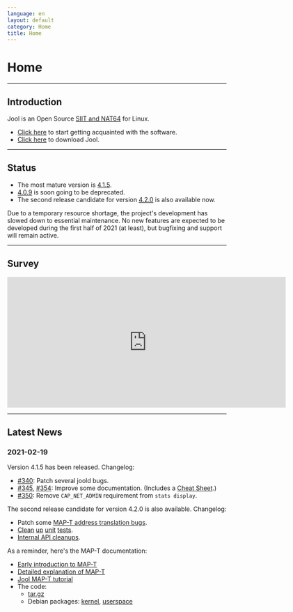 ```yaml
---
language: en
layout: default
category: Home
title: Home
---
```


# Home

-------------------

## Introduction

Jool is an Open Source [SIIT and NAT64](intro-xlat.html) for Linux.

* [Click here](documentation.html) to start getting acquainted with the software.
* [Click here](download.html) to download Jool.

-------------------

## Status

- The most mature version is [4.1.5](download.html#41x).
- [4.0.9](download.html#40x) is soon going to be deprecated.
- The second release candidate for version [4.2.0](download.html#42x) is also available now.

Due to a temporary resource shortage, the project's development has slowed down to essential maintenance. No new features are expected to be developed during the first half of 2021 (at least), but bugfixing and support will remain active.

-------------------

## Survey

<iframe src="https://docs.google.com/forms/d/e/1FAIpQLSe_9_wBttFGd9aJ7lKXiJvIN7wWZm_C6yy3gU0Ttepha275nQ/viewform?embedded=true" width="640" height="300" frameborder="0" marginheight="0" marginwidth="0">Loading…</iframe>

-------------------

## Latest News

### 2021-02-19

Version 4.1.5 has been released. Changelog:

- [#340](https://github.com/NICMx/Jool/issues/340): Patch several joold bugs.
- [#345](https://github.com/NICMx/Jool/issues/345), [#354](https://github.com/NICMx/Jool/issues/354): Improve some documentation. (Includes a [Cheat Sheet](cheat-sheet.html).)
- [#350](https://github.com/NICMx/Jool/issues/350): Remove `CAP_NET_ADMIN` requirement from `stats display`.

The second release candidate for version 4.2.0 is also available. Changelog:

- Patch some [MAP-T address translation bugs](https://github.com/NICMx/Jool/commit/5f19e8a7efcbb4e9df708405c0b4e77d1bbbaec3).
- [Clean](https://github.com/NICMx/Jool/commit/5a46e74e5e1dd03fb62aaa13fac38c5ac1446de7) [up](https://github.com/NICMx/Jool/commit/b7e8ea876a6d155f4d59fe0b0645efadadbf2f08) [unit](https://github.com/NICMx/Jool/commit/6c06470e9bb04c2ce3ea92053d847d674838064d) [tests](https://github.com/NICMx/Jool/commit/76929f81ed720635066223c2b99d165c7cd01d1a).
- [Internal API cleanups](https://github.com/NICMx/Jool/commit/41e3ca69459ae2ab461fdf2c106d1e9bf47d51ff).

As a reminder, here's the MAP-T documentation:

- [Early introduction to MAP-T](intro-xlat.html#map-t)
- [Detailed explanation of MAP-T](map-t.html)
- [Jool MAP-T tutorial](run-mapt.html)
- The code:
	- [tar.gz](https://github.com/NICMx/Jool/releases/download/v4.2.0-rc2/jool-4.2.0.rc2.tar.gz)
	- Debian packages: [kernel](https://github.com/NICMx/Jool/releases/download/v4.2.0-rc2/jool-dkms_4.2.0.rc2-1_all.deb), [userspace](https://github.com/NICMx/Jool/releases/download/v4.2.0-rc2/jool-tools_4.2.0.rc2-1_amd64.deb)

